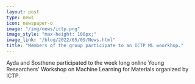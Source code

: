 ```yaml
---
layout: post
type: news
icon: newspaper-o
image: "/img/news/ictp.png" 
image_style: "max-height: 100px;"
image_link: "/blog/2022/05/09/News.html"
title: "Members of the group participate to an ICTP ML woorkhop."
---
```


Ayda and Sosthene participated to the week long online Young Researchers' Workshop on Machine Learning for Materials organized by ICTP.
